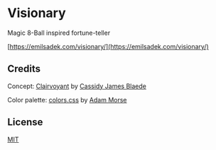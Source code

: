 # Visionary

Magic 8-Ball inspired fortune-teller

[https://emilsadek.com/visionary/](https://emilsadek.com/visionary/)

## Credits

Concept: [Clairvoyant](https://github.com/cassidyjames/clairvoyant) by [Cassidy James Blaede](https://github.com/cassidyjames)

Color palette: [colors.css](https://github.com/mrmrs/colors) by [Adam Morse](https://github.com/mrmrs)

## License

[MIT](https://github.com/esadek/visionary/blob/main/LICENSE)